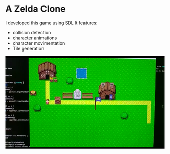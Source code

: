 # A Zelda Clone
I developed this game using SDL
It features:
- collision detection
- character animations
- character movimentation
- Tile generation

![game image](game_image.png "Game Image")
